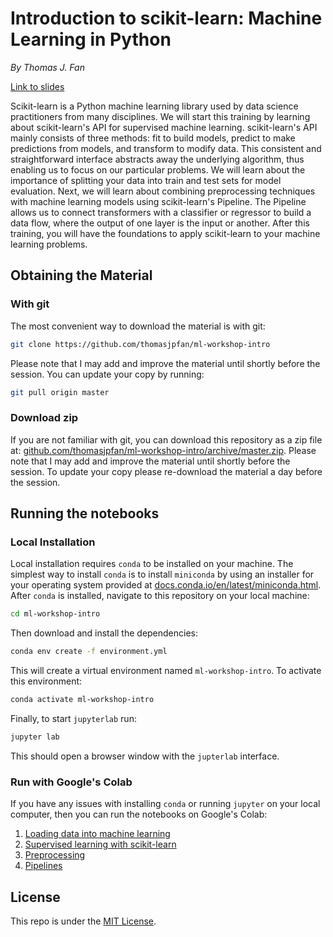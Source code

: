 # Introduction to scikit-learn: Machine Learning in Python

*By Thomas J. Fan*

[Link to slides](https://thomasjpfan.github.io/ml-workshop-intro/)

Scikit-learn is a Python machine learning library used by data science practitioners from many disciplines. We will start this training by learning about scikit-learn's API for supervised machine learning. scikit-learn's API mainly consists of three methods: fit to build models, predict to make predictions from models, and transform to modify data. This consistent and straightforward interface abstracts away the underlying algorithm, thus enabling us to focus on our particular problems. We will learn about the importance of splitting your data into train and test sets for model evaluation. Next, we will learn about combining preprocessing techniques with machine learning models using scikit-learn's Pipeline. The Pipeline allows us to connect transformers with a classifier or regressor to build a data flow, where the output of one layer is the input or another. After this training, you will have the foundations to apply scikit-learn to your machine learning problems.

## Obtaining the Material

### With git

The most convenient way to download the material is with git:

```bash
git clone https://github.com/thomasjpfan/ml-workshop-intro
```

Please note that I may add and improve the material until shortly before the session. You can update your copy by running:

```bash
git pull origin master
```

### Download zip

If you are not familiar with git, you can download this repository as a zip file at: [github.com/thomasjpfan/ml-workshop-intro/archive/master.zip](https://github.com/thomasjpfan/ml-workshop-intro/archive/master.zip). Please note that I may add and improve the material until shortly before the session. To update your copy please re-download the material a day before the session.

## Running the notebooks

### Local Installation

Local installation requires `conda` to be installed on your machine. The simplest way to install `conda` is to install `miniconda` by using an installer for your operating system provided at [docs.conda.io/en/latest/miniconda.html](https://docs.conda.io/en/latest/miniconda.html). After `conda` is installed, navigate to this repository on your local machine:

```bash
cd ml-workshop-intro
```

Then download and install the dependencies:

```bash
conda env create -f environment.yml
```

This will create a virtual environment named `ml-workshop-intro`. To activate this environment:

```bash
conda activate ml-workshop-intro
```

Finally, to start `jupyterlab` run:

```bash
jupyter lab
```

This should open a browser window with the `jupterlab` interface.

### Run with Google's Colab

If you have any issues with installing `conda` or running `jupyter` on your local computer, then you can run the notebooks on Google's Colab:

1. [Loading data into machine learning](https://colab.research.google.com/github/thomasjpfan/ml-workshop-intro/blob/master/notebooks/01-loading-data.ipynb)
2. [Supervised learning with scikit-learn](https://colab.research.google.com/github/thomasjpfan/ml-workshop-intro/blob/master/notebooks/02-supervised-learning.ipynb)
3. [Preprocessing](https://colab.research.google.com/github/thomasjpfan/ml-workshop-intro/blob/master/notebooks/03-preprocessing.ipynb)
4. [Pipelines](https://colab.research.google.com/github/thomasjpfan/ml-workshop-intro/blob/master/notebooks/04-pipelines.ipynb)


## License

This repo is under the [MIT License](LICENSE).
